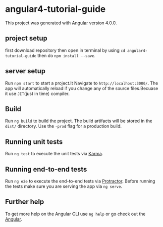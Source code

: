 # angular4-tutorial-guide

This project was generated with [Angular](https://github.com/angular) version 4.0.0.

## project setup
first download repository then open in terminal by using `cd angular4-tutorial-guide` then do `npm install --save`.
## server setup

Run `npm start` to start a project.It Navigate to `http://localhost:3000/`. The app will automatically reload if you change any of the source files.Becuase it use `JIT`(just in time) compiler.


## Build

Run `ng build` to build the project. The build artifacts will be stored in the `dist/` directory. Use the `-prod` flag for a production build.

## Running unit tests

Run `ng test` to execute the unit tests via [Karma](https://karma-runner.github.io).

## Running end-to-end tests

Run `ng e2e` to execute the end-to-end tests via [Protractor](http://www.protractortest.org/).
Before running the tests make sure you are serving the app via `ng serve`.

## Further help

To get more help on the Angular CLI use `ng help` or go check out the [Angular](https://github.com/angular).
